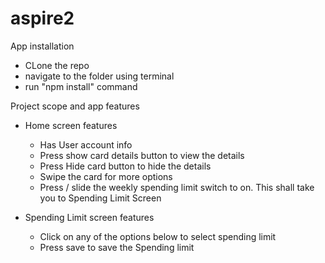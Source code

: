 # aspire2

App installation
- CLone the repo
- navigate to the folder using terminal
- run "npm install" command


Project scope and app features

- Home screen features
  - Has User account info
  - Press show card details button to view the details
  - Press Hide card button to hide the details
  - Swipe the card for more options
  - Press / slide the weekly spending limit switch to on.
    This shall take you to Spending Limit Screen


- Spending Limit screen features
  - Click on any of the options below to select spending limit
  - Press save to save the Spending limit
 